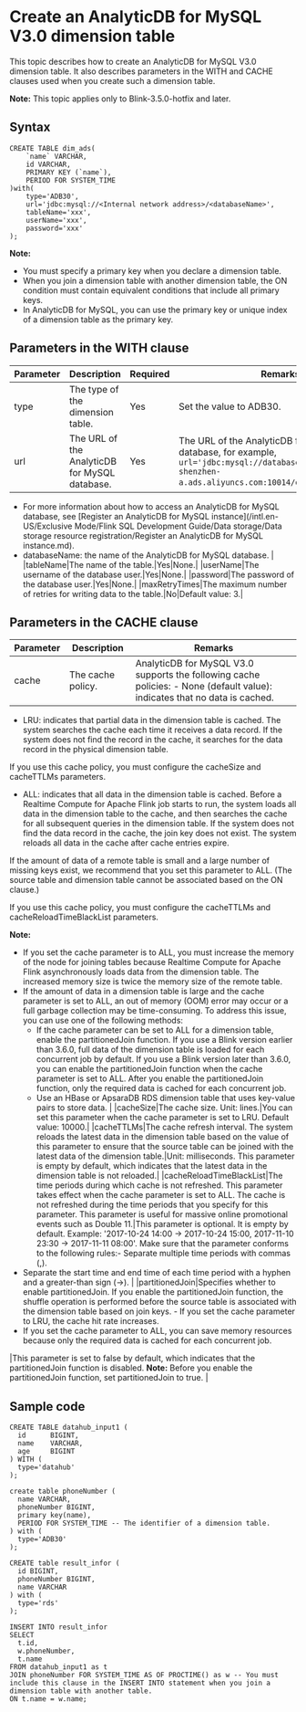 # Create an AnalyticDB for MySQL V3.0 dimension table

This topic describes how to create an AnalyticDB for MySQL V3.0 dimension table. It also describes parameters in the WITH and CACHE clauses used when you create such a dimension table.

**Note:** This topic applies only to Blink-3.5.0-hotfix and later.

## Syntax

```
CREATE TABLE dim_ads(
    `name` VARCHAR,
    id VARCHAR,
    PRIMARY KEY (`name`),
    PERIOD FOR SYSTEM_TIME
)with(
    type='ADB30',
    url='jdbc:mysql://<Internal network address>/<databaseName>',
    tableName='xxx',
    userName='xxx',
    password='xxx'
);
```

**Note:**

-   You must specify a primary key when you declare a dimension table.
-   When you join a dimension table with another dimension table, the ON condition must contain equivalent conditions that include all primary keys.
-   In AnalyticDB for MySQL, you can use the primary key or unique index of a dimension table as the primary key.

## Parameters in the WITH clause

|Parameter|Description|Required|Remarks|
|---------|-----------|--------|-------|
|type|The type of the dimension table.|Yes|Set the value to ADB30.|
|url|The URL of the AnalyticDB for MySQL database.|Yes|The URL of the AnalyticDB for MySQL database, for example, `url='jdbc:mysql://databaseName****-cn-shenzhen-a.ads.aliyuncs.com:10014/databaseName'`.**Note:**

-   For more information about how to access an AnalyticDB for MySQL database, see [Register an AnalyticDB for MySQL instance](/intl.en-US/Exclusive Mode/Flink SQL Development Guide/Data storage/Data storage resource registration/Register an AnalyticDB for MySQL instance.md).
-   databaseName: the name of the AnalyticDB for MySQL database. |
|tableName|The name of the table.|Yes|None.|
|userName|The username of the database user.|Yes|None.|
|password|The password of the database user.|Yes|None.|
|maxRetryTimes|The maximum number of retries for writing data to the table.|No|Default value: 3.|

## Parameters in the CACHE clause

|Parameter|Description|Remarks|
|---------|-----------|-------|
|cache|The cache policy.|AnalyticDB for MySQL V3.0 supports the following cache policies: -   None \(default value\): indicates that no data is cached.
-   LRU: indicates that partial data in the dimension table is cached. The system searches the cache each time it receives a data record. If the system does not find the record in the cache, it searches for the data record in the physical dimension table.

If you use this cache policy, you must configure the cacheSize and cacheTTLMs parameters.

-   ALL: indicates that all data in the dimension table is cached. Before a Realtime Compute for Apache Flink job starts to run, the system loads all data in the dimension table to the cache, and then searches the cache for all subsequent queries in the dimension table. If the system does not find the data record in the cache, the join key does not exist. The system reloads all data in the cache after cache entries expire.

If the amount of data of a remote table is small and a large number of missing keys exist, we recommend that you set this parameter to ALL. \(The source table and dimension table cannot be associated based on the ON clause.\)

If you use this cache policy, you must configure the cacheTTLMs and cacheReloadTimeBlackList parameters.


**Note:**

-   If you set the cache parameter is to ALL, you must increase the memory of the node for joining tables because Realtime Compute for Apache Flink asynchronously loads data from the dimension table. The increased memory size is twice the memory size of the remote table.
-   If the amount of data in a dimension table is large and the cache parameter is set to ALL, an out of memory \(OOM\) error may occur or a full garbage collection may be time-consuming. To address this issue, you can use one of the following methods:
    -   If the cache parameter can be set to ALL for a dimension table, enable the partitionedJoin function. If you use a Blink version earlier than 3.6.0, full data of the dimension table is loaded for each concurrent job by default. If you use a Blink version later than 3.6.0, you can enable the partitionedJoin function when the cache parameter is set to ALL. After you enable the partitionedJoin function, only the required data is cached for each concurrent job.
    -   Use an HBase or ApsaraDB RDS dimension table that uses key-value pairs to store data. |
|cacheSize|The cache size. Unit: lines.|You can set this parameter when the cache parameter is set to LRU. Default value: 10000.|
|cacheTTLMs|The cache refresh interval. The system reloads the latest data in the dimension table based on the value of this parameter to ensure that the source table can be joined with the latest data of the dimension table.|Unit: milliseconds. This parameter is empty by default, which indicates that the latest data in the dimension table is not reloaded.|
|cacheReloadTimeBlackList|The time periods during which cache is not refreshed. This parameter takes effect when the cache parameter is set to ALL. The cache is not refreshed during the time periods that you specify for this parameter. This parameter is useful for massive online promotional events such as Double 11.|This parameter is optional. It is empty by default. Example: '2017-10-24 14:00 -\> 2017-10-24 15:00, 2017-11-10 23:30 -\> 2017-11-11 08:00'. Make sure that the parameter conforms to the following rules:-   Separate multiple time periods with commas \(,\).
-   Separate the start time and end time of each time period with a hyphen and a greater-than sign \(-\>\). |
|partitionedJoin|Specifies whether to enable partitionedJoin. If you enable the partitionedJoin function, the shuffle operation is performed before the source table is associated with the dimension table based on join keys. -   If you set the cache parameter to LRU, the cache hit rate increases.
-   If you set the cache parameter to ALL, you can save memory resources because only the required data is cached for each concurrent job.

|This parameter is set to false by default, which indicates that the partitionedJoin function is disabled. **Note:** Before you enable the partitionedJoin function, set partitionedJoin to true. |

## Sample code

```
CREATE TABLE datahub_input1 (
  id      BIGINT,
  name    VARCHAR,
  age     BIGINT
) WITH (
  type='datahub'
);

create table phoneNumber (
  name VARCHAR,
  phoneNumber BIGINT,
  primary key(name),
  PERIOD FOR SYSTEM_TIME -- The identifier of a dimension table.
) with (
  type='ADB30'
);

CREATE table result_infor (
  id BIGINT,
  phoneNumber BIGINT,
  name VARCHAR
) with (
  type='rds'
);

INSERT INTO result_infor
SELECT
  t.id,
  w.phoneNumber,
  t.name
FROM datahub_input1 as t
JOIN phoneNumber FOR SYSTEM_TIME AS OF PROCTIME() as w -- You must include this clause in the INSERT INTO statement when you join a dimension table with another table.
ON t.name = w.name;
```

